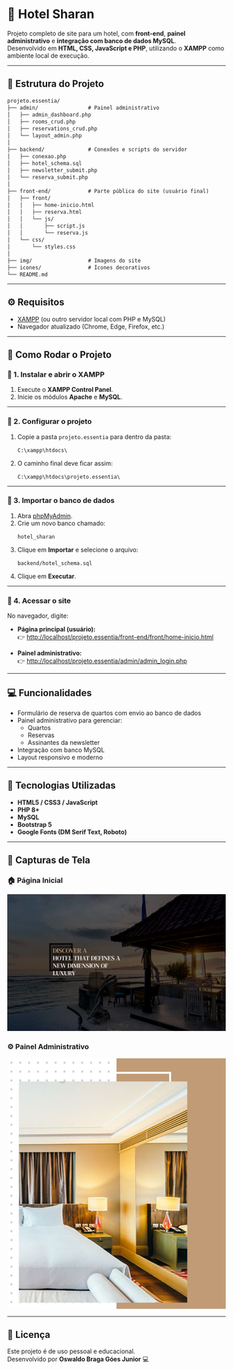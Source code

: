 # 🏨 Hotel Sharan

Projeto completo de site para um hotel, com **front-end**, **painel administrativo** e **integração com banco de dados MySQL**.  
Desenvolvido em **HTML, CSS, JavaScript e PHP**, utilizando o **XAMPP** como ambiente local de execução.

---

## 📁 Estrutura do Projeto

```
projeto.essentia/
├── admin/                # Painel administrativo
│   ├── admin_dashboard.php
│   ├── rooms_crud.php
│   ├── reservations_crud.php
│   └── layout_admin.php
│
├── backend/              # Conexões e scripts do servidor
│   ├── conexao.php
│   ├── hotel_schema.sql
│   ├── newsletter_submit.php
│   └── reserva_submit.php
│
├── front-end/            # Parte pública do site (usuário final)
│   ├── front/
│   │   ├── home-inicio.html
│   │   ├── reserva.html
│   │   └── js/
│   │       ├── script.js
│   │       └── reserva.js
│   └── css/
│       └── styles.css
│
├── img/                  # Imagens do site
├── icones/               # Ícones decorativos
└── README.md
```

---

## ⚙️ Requisitos

- [XAMPP](https://www.apachefriends.org/pt_br/index.html) (ou outro servidor local com PHP e MySQL)
- Navegador atualizado (Chrome, Edge, Firefox, etc.)

---

## 🚀 Como Rodar o Projeto

### 🔹 1. Instalar e abrir o XAMPP
1. Execute o **XAMPP Control Panel**.  
2. Inicie os módulos **Apache** e **MySQL**.

---

### 🔹 2. Configurar o projeto
1. Copie a pasta `projeto.essentia` para dentro da pasta:
   ```
   C:\xampp\htdocs\
   ```
2. O caminho final deve ficar assim:
   ```
   C:\xampp\htdocs\projeto.essentia\
   ```

---

### 🔹 3. Importar o banco de dados
1. Abra [phpMyAdmin](http://localhost/phpmyadmin).  
2. Crie um novo banco chamado:
   ```
   hotel_sharan
   ```
3. Clique em **Importar** e selecione o arquivo:
   ```
   backend/hotel_schema.sql
   ```
4. Clique em **Executar**.

---

### 🔹 4. Acessar o site
No navegador, digite:

- **Página principal (usuário):**  
  👉 [http://localhost/projeto.essentia/front-end/front/home-inicio.html](http://localhost/projeto.essentia/front-end/front/home-inicio.html)

- **Painel administrativo:**  
  👉 [http://localhost/projeto.essentia/admin/admin_login.php](http://localhost/projeto.essentia/admin/admin_login.php)

---

## 💻 Funcionalidades

- Formulário de reserva de quartos com envio ao banco de dados  
- Painel administrativo para gerenciar:
  - Quartos
  - Reservas
  - Assinantes da newsletter  
- Integração com banco MySQL  
- Layout responsivo e moderno  

---

## 🧠 Tecnologias Utilizadas

- **HTML5 / CSS3 / JavaScript**
- **PHP 8+**
- **MySQL**
- **Bootstrap 5**
- **Google Fonts (DM Serif Text, Roboto)**

---

## 📸 Capturas de Tela

### 🏠 Página Inicial
![Home](img/Background.png)

### ⚙️ Painel Administrativo
![Admin](img/img.quarto1.png)

---

## 📜 Licença
Este projeto é de uso pessoal e educacional.  
Desenvolvido por **Oswaldo Braga Góes Junior** 💻
